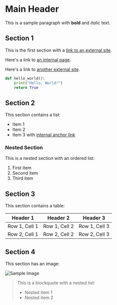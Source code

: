 # Main Header

This is a sample paragraph with **bold** and *italic* text.

## Section 1

This is the first section with a [link to an external site](https://example.com).

Here's a link to [an internal page](/docs/another-page).

Here's a link to [another external site](https://external.com).

```python
def hello_world():
    print("Hello, World!")
    return True
```

## Section 2

This section contains a list:

- Item 1
- Item 2
- Item 3 with [internal anchor link](#section-1)

### Nested Section

This is a nested section with an ordered list:

1. First item
2. Second item
3. Third item

## Section 3

This section contains a table:

| Header 1 | Header 2 | Header 3 |
| --- | --- | --- |
| Row 1, Cell 1 | Row 1, Cell 2 | Row 1, Cell 3 |
| Row 2, Cell 1 | Row 2, Cell 2 | Row 2, Cell 3 |

## Section 4

This section has an image:

![Sample Image](/images/sample.png)

> This is a blockquote with a nested list:
> 
> - Nested item 1
> - Nested item 2 
